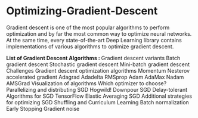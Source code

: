 # Optimizing-Gradient-Descent
Gradient descent is one of the most popular algorithms to perform optimization and by far the most common way to optimize neural networks. At the same time, every state-of-the-art Deep Learning library contains implementations of various algorithms to optimize gradient descent.

<B> List of Gradient Descent Algorithms : </B>
Gradient descent variants
Batch gradient descent
Stochastic gradient descent
Mini-batch gradient descent
Challenges
Gradient descent optimization algorithms
Momentum
Nesterov accelerated gradient
Adagrad
Adadelta
RMSprop
Adam
AdaMax
Nadam
AMSGrad
Visualization of algorithms
Which optimizer to choose?
Parallelizing and distributing SGD
Hogwild!
Downpour SGD
Delay-tolerant Algorithms for SGD
TensorFlow
Elastic Averaging SGD
Additional strategies for optimizing SGD
Shuffling and Curriculum Learning
Batch normalization
Early Stopping
Gradient noise
